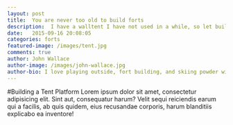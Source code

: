 ```yaml
---
layout: post
title:  You are never too old to build forts
description:  I have a walltent I have not used in a while, so let build a sweet little platform for it to rest upon.
date:   2015-09-16 20:08:05
categories: forts
featured-image: /images/tent.jpg
comments: true
author: John Wallace
author-image: /images/john-wallace.jpg
author-bio: I love playing outside, fort building, and skiing powder with my wife and dog.  Currently a front end devloper at AppNeta.
---
```

#Building a Tent Platform
Lorem ipsum dolor sit amet, consectetur adipisicing elit. Sint aut, consequatur harum? Velit sequi reiciendis earum qui a facilis, ab quis quidem, eius recusandae corporis, harum blanditiis explicabo ea inventore!

